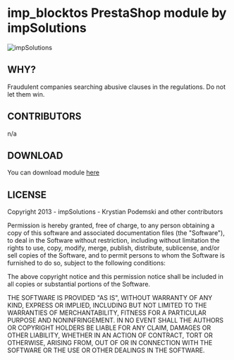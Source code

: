 imp_blocktos PrestaShop module by impSolutions
======
![impSolutions](http://www.impsolutions.pl/impsolutions.png "impSolutions")

WHY?
--------
Fraudulent companies searching abusive clauses in the regulations. Do not let them win.

CONTRIBUTORS
--------
n/a

DOWNLOAD
--------

You can download module [here][1]


LICENSE
--------

Copyright 2013 - impSolutions - Krystian Podemski and other contributors

Permission is hereby granted, free of charge, to any person obtaining
a copy of this software and associated documentation files (the
"Software"), to deal in the Software without restriction, including
without limitation the rights to use, copy, modify, merge, publish,
distribute, sublicense, and/or sell copies of the Software, and to
permit persons to whom the Software is furnished to do so, subject to
the following conditions:

The above copyright notice and this permission notice shall be
included in all copies or substantial portions of the Software.

THE SOFTWARE IS PROVIDED "AS IS", WITHOUT WARRANTY OF ANY KIND,
EXPRESS OR IMPLIED, INCLUDING BUT NOT LIMITED TO THE WARRANTIES OF
MERCHANTABILITY, FITNESS FOR A PARTICULAR PURPOSE AND
NONINFRINGEMENT. IN NO EVENT SHALL THE AUTHORS OR COPYRIGHT HOLDERS BE
LIABLE FOR ANY CLAIM, DAMAGES OR OTHER LIABILITY, WHETHER IN AN ACTION
OF CONTRACT, TORT OR OTHERWISE, ARISING FROM, OUT OF OR IN CONNECTION
WITH THE SOFTWARE OR THE USE OR OTHER DEALINGS IN THE SOFTWARE.



[1]: http://goo.gl/vem8IT
